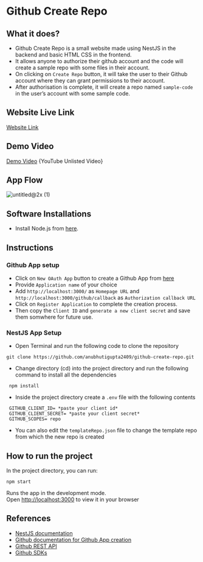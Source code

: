 # Github Create Repo

## What it does?

* Github Create Repo is a small website made using NestJS in the backend and basic HTML CSS in the frontend.  
* It allows anyone to authorize their github account and the code will create a sample repo with some files in their account.
* On clicking on `Create Repo` button, it will take the user to their Github account where they can grant permissions to their account.
* After authorisation is complete, it will create a repo named `sample-code` in the user’s account with some sample code.  

## Website Live Link  
[Website Link](https://create-repo-luek4h7hy-anubhutigupta2409.vercel.app/)

## Demo Video
[Demo Video](https://youtu.be/1g_jbjNvkRA) {YouTube Unlisted Video}  

## App Flow
![untitled@2x (1)](https://user-images.githubusercontent.com/56643076/210061927-754c84bb-317e-4970-849f-8c763082074d.png)  

## Software Installations 
  
* Install Node.js from [here](https://nodejs.org/en/).  

## Instructions  

### Github App setup  
* Click on `New OAuth App` button to create a Github App from [here](https://github.com/settings/developers)  
* Provide `Application name` of your choice  
* Add `http://localhost:3000/` as `Homepage URL` and `http://localhost:3000/github/callback` as `Authorization callback URL`  
* Click on `Register Application` to complete the creation process.
* Then copy the `Client ID` and `generate a new client secret` and save them somwhere for future use.  

### NestJS App Setup
* Open Terminal and run the following code to clone the repository  
```
git clone https://github.com/anubhutigupta2409/github-create-repo.git 
```
* Change directory (cd) into the project directory and run the following command to install all the dependencies 
``` 
 npm install
 ```
* Inside the project directory create a `.env` file with the following contents  
```
 GITHUB_CLIENT_ID= *paste your client id*  
 GITHUB_CLIENT_SECRET= *paste your client secret*  
 GITHUB_SCOPES= repo
```  
* You can also edit the `templateRepo.json` file to change the template repo from which the new repo is created  


## How to run the project

In the project directory, you can run:
```
npm start
```

Runs the app in the development mode.\
Open [http://localhost:3000](http://localhost:3000) to view it in your browser  

## References  

* [NestJS documentation](https://nestjs.com/)
* [Github documentation for Github App creation](https://docs.github.com/en/developers/apps/building-github-apps/creating-a-github-app)
* [Github REST API](https://docs.github.com/en/rest?apiVersion=2022-11-28)  
* [Github SDKs](https://github.com/octokit)

